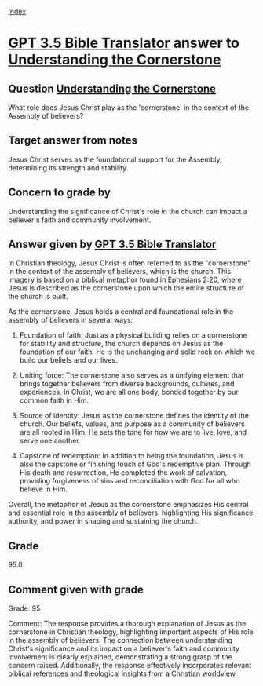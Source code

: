 
[Index](../../index.md)
# [GPT 3.5 Bible Translator](../../answering_models/GPT_3.5_Bible_Translator.md) answer to [Understanding the Cornerstone](../../questions/Understanding_the_Cornerstone.md)

## Question [Understanding the Cornerstone](../../questions/Understanding_the_Cornerstone.md)
What role does Jesus Christ play as the 'cornerstone' in the context of the Assembly of believers?

## Target answer from notes
Jesus Christ serves as the foundational support for the Assembly, determining its strength and stability.

## Concern to grade by
Understanding the significance of Christ's role in the church can impact a believer's faith and community involvement.

## Answer given by [GPT 3.5 Bible Translator](../../answering_models/GPT_3.5_Bible_Translator.md)
In Christian theology, Jesus Christ is often referred to as the "cornerstone" in the context of the assembly of believers, which is the church. This imagery is based on a biblical metaphor found in Ephesians 2:20, where Jesus is described as the cornerstone upon which the entire structure of the church is built.

As the cornerstone, Jesus holds a central and foundational role in the assembly of believers in several ways:

1. Foundation of faith: Just as a physical building relies on a cornerstone for stability and structure, the church depends on Jesus as the foundation of our faith. He is the unchanging and solid rock on which we build our beliefs and our lives.

2. Uniting force: The cornerstone also serves as a unifying element that brings together believers from diverse backgrounds, cultures, and experiences. In Christ, we are all one body, bonded together by our common faith in Him.

3. Source of identity: Jesus as the cornerstone defines the identity of the church. Our beliefs, values, and purpose as a community of believers are all rooted in Him. He sets the tone for how we are to live, love, and serve one another.

4. Capstone of redemption: In addition to being the foundation, Jesus is also the capstone or finishing touch of God's redemptive plan. Through His death and resurrection, He completed the work of salvation, providing forgiveness of sins and reconciliation with God for all who believe in Him.

Overall, the metaphor of Jesus as the cornerstone emphasizes His central and essential role in the assembly of believers, highlighting His significance, authority, and power in shaping and sustaining the church.

## Grade
95.0

## Comment given with grade
Grade: 95

Comment: The response provides a thorough explanation of Jesus as the cornerstone in Christian theology, highlighting important aspects of His role in the assembly of believers. The connection between understanding Christ's significance and its impact on a believer's faith and community involvement is clearly explained, demonstrating a strong grasp of the concern raised. Additionally, the response effectively incorporates relevant biblical references and theological insights from a Christian worldview.
